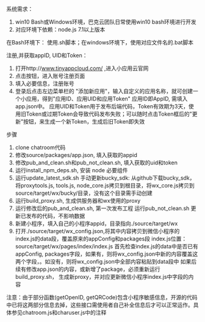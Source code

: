 系统需求：
1. win10 Bash或Windows环境，巴克云团队日常使用win10 bash环境进行开发
2. 对应环境下依赖：node.js 7.1以上版本

在Bash环境下： 使用.sh脚本；在windows环境下，使用对应文件名的.bat脚本

注册,并获取appID, UID和Token：
1. 打开http://www.tinyappcloud.com/ ,进入小应用云官网
2. 点击按钮，进入账号注册页面
3. 填入必要信息，注册账号
4. 登录后点击左边菜单栏的 "添加新应用"，输入自定义的应用名称，就可创建一个小应用，得到"应用ID、应用UID和应用Token"
   应用ID即AppID, 需填入app.json中。 
   应用UID和Token用于发布后端代码，Token有效期为3天，使用旧Token或过期Token会导致代码发布失败；可以随时点击Token框后的"更新"按钮，来生成一个新Token，生成后旧Token即失效

步骤
1. clone chatroom代码
2. 修改source/packages/app.json, 填入获取的appid
3. 修改pub_and_clean.sh和pub_not_clean.sh, 填入获取的uid和token
4. 运行install_npm_deps.sh, 安装 node 必要组件
5. 运行update_latest_sdk.sh
   手动更新bucky_sdk: 从github下载bucky_sdk，将proxytools.js, tools.js, node_core.js拷贝到根目录，将wx_core.js拷贝到source/target/wx/bucky/目录，没有这个目录需手动创建
6. 运行build_proxy.sh, 生成供服务器和wx使用的proxy
7. 运行修改后的pub_and_clean.sh, 第一次发布工程
   运行pub_not_clean.sh 更新已发布的代码，不影响数据
8. 新建小程序，填入自己的小程序appid，目录指向./source/target/wx
9. 打开./source/target/wx_config.json,将其中内容拷贝到微信小程序的index.js的data段，覆盖原来的appConfig和packages段
   index.js位置： source/target/wx/pages/index/index.js
   首先检查index.js的data中是否已有appConfig, packages字段，如果有，则将wx_config.json中新的内容覆盖这两个字段，。如没有，则将wx_config.json中全部内容粘贴到data段中
   如果后续有修改app.json的内容，或新增了package，必须重新运行build_proxy.sh， 生成新proxy，并对应更新微信小程序index.js中字段的内容

注意：由于部分函数(getOpenID, getQRCode)包含小程序敏感信息，开源的代码中已将这两部分信息去掉，这些接口需使用者自己补全信息后才可以正常运作。具体参见chatroom.js和charuser.js中的注释
